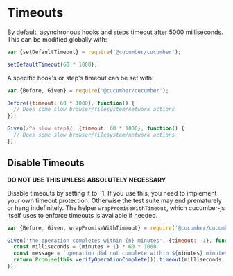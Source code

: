 # Timeouts

By default, asynchronous hooks and steps timeout after 5000 milliseconds.
This can be modified globally with:

```javascript
var {setDefaultTimeout} = require('@cucumber/cucumber');

setDefaultTimeout(60 * 1000);
```

A specific hook's or step's timeout can be set with:

```javascript
var {Before, Given} = require('@cucumber/cucumber');

Before({timeout: 60 * 1000}, function() {
  // Does some slow browser/filesystem/network actions
});

Given(/^a slow step$/, {timeout: 60 * 1000}, function() {
  // Does some slow browser/filesystem/network actions
});
```

## Disable Timeouts

**DO NOT USE THIS UNLESS ABSOLUTELY NECESSARY**

Disable timeouts by setting it to -1.
If you use this, you need to implement your own timeout protection.
Otherwise the test suite may end prematurely or hang indefinitely.
The helper `wrapPromiseWithTimeout`, which cucumber-js itself uses to enforce timeouts is available if needed.

```javascript
var {Before, Given, wrapPromiseWithTimeout} = require('@cucumber/cucumber');

Given('the operation completes within {n} minutes', {timeout: -1}, function(minutes) {
  const milliseconds = (minutes + 1) * 60 * 1000
  const message = `operation did not complete within ${minutes} minutes`
  return Promise(this.verifyOperationComplete()).timeout(milliseconds, message);
});
```
